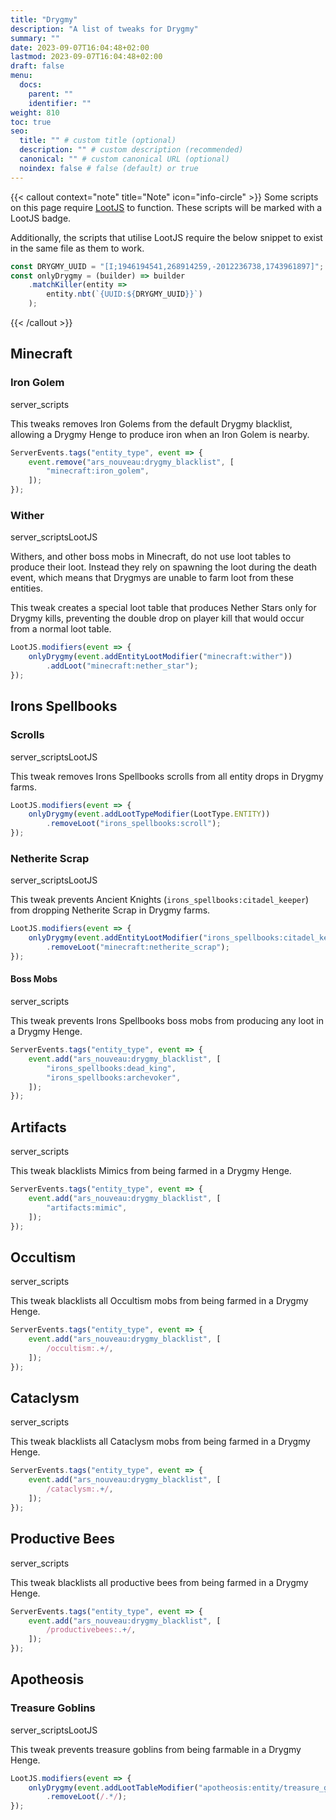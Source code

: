 ```yaml
---
title: "Drygmy"
description: "A list of tweaks for Drygmy"
summary: ""
date: 2023-09-07T16:04:48+02:00
lastmod: 2023-09-07T16:04:48+02:00
draft: false
menu:
  docs:
    parent: ""
    identifier: ""
weight: 810
toc: true
seo:
  title: "" # custom title (optional)
  description: "" # custom description (recommended)
  canonical: "" # custom canonical URL (optional)
  noindex: false # false (default) or true
---
```


{{< callout context="note" title="Note" icon="info-circle" >}}
Some scripts on this page require [LootJS](https://modrinth.com/mod/lootjs) to function. These scripts will be marked with a <span class="badge text-bg-primary">LootJS</span> badge.

Additionally, the scripts that utilise LootJS require the below snippet to exist in the same file as them to work.
```js
const DRYGMY_UUID = "[I;1946194541,268914259,-2012236738,1743961897]";
const onlyDrygmy = (builder) => builder
    .matchKiller(entity => 
        entity.nbt(`{UUID:${DRYGMY_UUID}}`)
    );
```

{{< /callout >}}

## Minecraft

### Iron Golem

<span class="badge text-bg-dark server-scripts">server_scripts</span>

This tweaks removes Iron Golems from the default Drygmy blacklist, allowing a Drygmy Henge to produce iron when an Iron Golem is nearby.

```js
ServerEvents.tags("entity_type", event => {
    event.remove("ars_nouveau:drygmy_blacklist", [
        "minecraft:iron_golem",
    ]);
});
```

### Wither

<span class="badge text-bg-dark server-scripts">server_scripts</span><span class="badge text-bg-primary">LootJS</span>

Withers, and other boss mobs in Minecraft, do not use loot tables to produce their loot. Instead they rely on spawning the loot during the death event, which means that Drygmys are unable to farm loot from these entities.  

This tweak creates a special loot table that produces Nether Stars only for Drygmy kills, preventing the double drop on player kill that would occur from a normal loot table.

```js
LootJS.modifiers(event => {
    onlyDrygmy(event.addEntityLootModifier("minecraft:wither"))
        .addLoot("minecraft:nether_star");
});
```

## Irons Spellbooks

### Scrolls

<span class="badge text-bg-dark server-scripts">server_scripts</span><span class="badge text-bg-primary">LootJS</span>

This tweak removes Irons Spellbooks scrolls from all entity drops in Drygmy farms.

```js
LootJS.modifiers(event => {
    onlyDrygmy(event.addLootTypeModifier(LootType.ENTITY))
        .removeLoot("irons_spellbooks:scroll");
});
```
### Netherite Scrap

<span class="badge text-bg-dark server-scripts">server_scripts</span><span class="badge text-bg-primary">LootJS</span>

This tweak prevents Ancient Knights (`irons_spellbooks:citadel_keeper`) from dropping Netherite Scrap in Drygmy farms.

```js
LootJS.modifiers(event => {
    onlyDrygmy(event.addEntityLootModifier("irons_spellbooks:citadel_keeper"))
        .removeLoot("minecraft:netherite_scrap");
});
```

#### Boss Mobs

<span class="badge text-bg-dark server-scripts">server_scripts</span>

This tweak prevents Irons Spellbooks boss mobs from producing any loot in a Drygmy Henge.

```js
ServerEvents.tags("entity_type", event => {
    event.add("ars_nouveau:drygmy_blacklist", [
        "irons_spellbooks:dead_king",
        "irons_spellbooks:archevoker",
    ]);
});
```


## Artifacts

<span class="badge text-bg-dark server-scripts">server_scripts</span>

This tweak blacklists Mimics from being farmed in a Drygmy Henge.

```js
ServerEvents.tags("entity_type", event => {
    event.add("ars_nouveau:drygmy_blacklist", [
        "artifacts:mimic",
    ]);
});
```

## Occultism

<span class="badge text-bg-dark server-scripts">server_scripts</span>

This tweak blacklists all Occultism mobs from being farmed in a Drygmy Henge.

```js
ServerEvents.tags("entity_type", event => {
    event.add("ars_nouveau:drygmy_blacklist", [
        /occultism:.+/,
    ]);
});
```

## Cataclysm

<span class="badge text-bg-dark server-scripts">server_scripts</span>

This tweak blacklists all Cataclysm mobs from being farmed in a Drygmy Henge.

```js
ServerEvents.tags("entity_type", event => {
    event.add("ars_nouveau:drygmy_blacklist", [
        /cataclysm:.+/,
    ]);
});
```

## Productive Bees

<span class="badge text-bg-dark server-scripts">server_scripts</span>

This tweak blacklists all productive bees from being farmed in a Drygmy Henge.

```js
ServerEvents.tags("entity_type", event => {
    event.add("ars_nouveau:drygmy_blacklist", [
        /productivebees:.+/,
    ]);
});
```

## Apotheosis

### Treasure Goblins

<span class="badge text-bg-dark server-scripts">server_scripts</span><span class="badge text-bg-primary">LootJS</span>

This tweak prevents treasure goblins from being farmable in a Drygmy Henge.
```js
LootJS.modifiers(event => {
    onlyDrygmy(event.addLootTableModifier("apotheosis:entity/treasure_goblin"))
        .removeLoot(/.*/);
});
```
